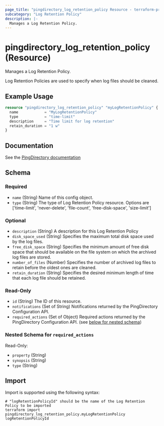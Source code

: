 ```yaml
---
page_title: "pingdirectory_log_retention_policy Resource - terraform-provider-pingdirectory"
subcategory: "Log Retention Policy"
description: |-
  Manages a Log Retention Policy.
---
```


# pingdirectory_log_retention_policy (Resource)

Manages a Log Retention Policy.

Log Retention Policies are used to specify when log files should be cleaned.

## Example Usage

```terraform
resource "pingdirectory_log_retention_policy" "myLogRetentionPolicy" {
  name            = "MyLogRetentionPolicy"
  type            = "time-limit"
  description     = "Time limit for log retention"
  retain_duration = "1 w"
}
```

## Documentation
See the [PingDirectory documentation](https://docs.pingidentity.com/r/en-us/pingdirectory-93/pd_ds_config_log_retention)

<!-- schema generated by tfplugindocs -->
## Schema

### Required

- `name` (String) Name of this config object.
- `type` (String) The type of Log Retention Policy resource. Options are ['time-limit', 'never-delete', 'file-count', 'free-disk-space', 'size-limit']

### Optional

- `description` (String) A description for this Log Retention Policy
- `disk_space_used` (String) Specifies the maximum total disk space used by the log files.
- `free_disk_space` (String) Specifies the minimum amount of free disk space that should be available on the file system on which the archived log files are stored.
- `number_of_files` (Number) Specifies the number of archived log files to retain before the oldest ones are cleaned.
- `retain_duration` (String) Specifies the desired minimum length of time that each log file should be retained.

### Read-Only

- `id` (String) The ID of this resource.
- `notifications` (Set of String) Notifications returned by the PingDirectory Configuration API.
- `required_actions` (Set of Object) Required actions returned by the PingDirectory Configuration API. (see [below for nested schema](#nestedatt--required_actions))

<a id="nestedatt--required_actions"></a>
### Nested Schema for `required_actions`

Read-Only:

- `property` (String)
- `synopsis` (String)
- `type` (String)

## Import

Import is supported using the following syntax:

```shell
# "logRetentionPolicyId" should be the name of the Log Retention Policy to be imported
terraform import pingdirectory_log_retention_policy.myLogRetentionPolicy logRetentionPolicyId
```

